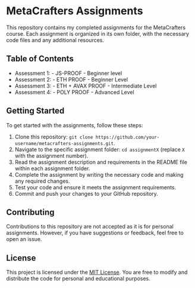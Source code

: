 # MetaCrafters Assignments

This repository contains my completed assignments for the MetaCrafters course. Each assignment is organized in its own folder, with the necessary code files and any additional resources.

## Table of Contents

- Assessment 1: - JS-PROOF - Beginner level
- Assessment 2: - ETH PROOF - Beginner Level 
- Assessment 3: - ETH + AVAX PROOF - Intermediate Level
- Assessment 4: - POLY PROOF - Advanced Level

## Getting Started

To get started with the assignments, follow these steps:

1. Clone this repository: `git clone https://github.com/your-username/metacrafters-assignments.git`.
2. Navigate to the specific assignment folder: `cd assignmentX` (replace `X` with the assignment number).
3. Read the assignment description and requirements in the README file within each assignment folder.
4. Complete the assignment by writing the necessary code and making any required changes.
5. Test your code and ensure it meets the assignment requirements.
6. Commit and push your changes to your GitHub repository.

## Contributing

Contributions to this repository are not accepted as it is for personal assignments. However, if you have suggestions or feedback, feel free to open an issue.

## License

This project is licensed under the [MIT License](LICENSE). You are free to modify and distribute the code for personal and educational purposes.

